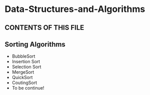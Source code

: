 # Data-Structures-and-Algorithms

CONTENTS OF THIS FILE
---------------------

Sorting Algorithms
---------------------
* BubbleSort
* Insertion Sort
* Selection Sort
* MergeSort
* QuickSort 
* CoutingSort
* To be continue!
